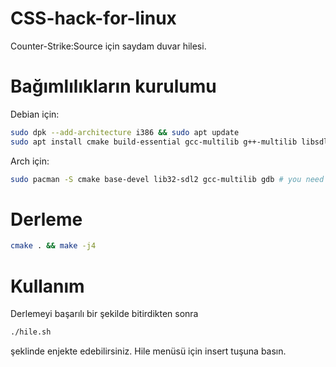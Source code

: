 # CSS-hack-for-linux
Counter-Strike:Source için saydam duvar hilesi.

# Bağımlılıkların kurulumu
Debian için:
```bash
sudo dpk --add-architecture i386 && sudo apt update
sudo apt install cmake build-essential gcc-multilib g++-multilib libsdl2-dev libsdl2-dev:i386 gdb
```

Arch için:
```bash
sudo pacman -S cmake base-devel lib32-sdl2 gcc-multilib gdb # you need enable multilib repo
```
# Derleme
```bash
cmake . && make -j4
```
# Kullanım
Derlemeyi başarılı bir şekilde bitirdikten sonra 
```bash
./hile.sh
```
şeklinde enjekte edebilirsiniz. Hile menüsü için insert tuşuna basın.
